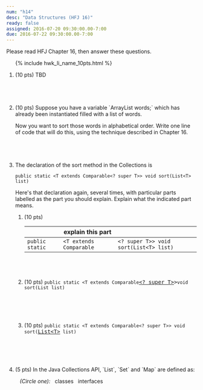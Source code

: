 ```yaml
---
num: "h14"
desc: "Data Structures (HFJ 16)"
ready: false
assigned: 2016-07-20 09:30:00.00-7:00
due: 2016-07-22 09:30:00.00-7:00
---
```


Please read <span data-hfj="16">HFJ Chapter 16</span>, then answer these questions.

<ol>

{% include hwk_li_name_10pts.html %}

<li style="margin-bottom:5em;"> (10 pts) TBD

</li>


 
<li style="margin-bottom:5em;" markdown="1"> (10 pts) Suppose you have a variable `ArrayList<String> words;` which has already been instantiated filled with a list of words.

Now you want to sort those words in alphabetical order. Write one line of code that will do this, using the technique described in Chapter 16.

</li>

<li style="margin-bottom:5em;"><p markdown="1"> The declaration of the sort method in the Collections is

```
public static <T extends Comparable<? super T>> void sort(List<T> list)
```
</p>

Here's that declaration again, several times, with particular parts labelled as the part you should explain.  Explain what the indicated
part means.

<style>
 li.explain-code * table {
    border: none;
 }
 li.explain-code * table * td {
    border: none;
 }

</style>


<ol>
<li style="margin-bottom:5em;" markdown="1" class="expain-code"> (10 pts) 

|                | explain this part       |                                        |
|----------------|-------------------------|----------------------------------------|
|`public static` | `<T extends Comparable` | `<? super T>> void sort(List<T> list)` |

</code>
</li>

<li style="margin-bottom:5em;"> (10 pts) <code>public static &lt;T extends Comparable</code><tt><u>&lt;? super T&gt;</u>&gt;</tt><code>void sort(List<T> list)

</code>
</li>

<li style="margin-bottom:5em;"> (10 pts) <code>public static &lt;T extends Comparable&lt;? super T&gt;&gt; void sort(</code><tt><u>List&lt;T&gt;</u></tt><code> list)

</code>
</li>
</ol>
</li>

<li style="margin-bottom:5em;" markdown="1"> (5 pts) In the Java Collections API, `List`, `Set` and `Map` are defined as:

&nbsp;&nbsp;&nbsp;<em>(Circle one):</em>&nbsp;&nbsp;&nbsp;classes&nbsp;&nbsp;&nbsp;interfaces

</li>

</ol>
